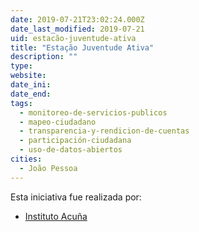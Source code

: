 ```yaml
---
date: 2019-07-21T23:02:24.000Z
date_last_modified: 2019-07-21
uid: estacão-juventude-ativa
title: "Estação Juventude Ativa"
description: ""
type: 
website: 
date_ini: 
date_end: 
tags:
  - monitoreo-de-servicios-publicos
  - mapeo-ciudadano
  - transparencia-y-rendicion-de-cuentas
  - participación-ciudadana
  - uso-de-datos-abiertos
cities: 
  - João Pessoa
---
```


Esta iniciativa fue realizada por:

- [Instituto Acuña](/organizaciones/instituto-acuna)
